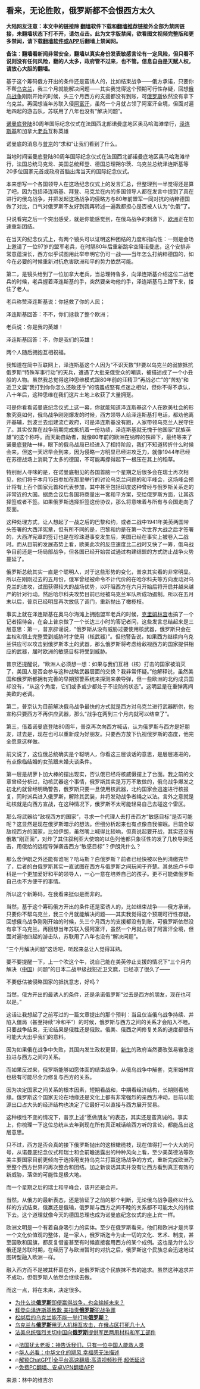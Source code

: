  <!-- 面包屑导航 --> <h2>看来，无论胜败，俄罗斯都不会恨西方太久</h2> <p class="notice"><b>大陆网友注意：本文中的链接除 <a href="https://github.com/bannedbook/fanqiang" >翻墙</a>软件下载和<a href="https://github.com/killgcd/justmysocks/blob/master/README.md">翻墙推荐</a>链接外全部为禁网链接，未翻墙状态下打不开，请勿点击。此为文字版禁闻，欲看图文视频完整版和更多禁闻，请下载<a href="https://github.com/bannedbook/fanqiang">翻墙软件或APP</a>后翻墙上禁闻网。</p><p>备注：翻墙看新闻非常安全，翻墙以真实身份发表敏感言论有一定风险，但只看不说则没有任何风险，翻的人太多，政府管不过来，也不管。信息自由是天赋人权，请放心大胆的翻墙。</b></p>  <div class="entry"> <p id="summary">基于这个筹码俄方开出的条件还是蛮诱人的，比如结束战争——俄方承诺，只要你不帮<a href="https://www.bannedbook.org/bnews/tag/%e4%b9%8c%e5%85%8b%e5%85%b0/" class="st_tag internal_tag" rel="tag" title="标签 乌克兰 下的日志">乌克兰</a>，我三个月就能解决问题——其实我觉得这个预期可行性存疑，回想<a href="https://www.bannedbook.org/bnews/tag/%e4%bf%84%e4%b9%8c%e6%88%98%e4%ba%89/" class="st_tag internal_tag" rel="tag" title="标签 俄乌战争 下的日志">俄乌战争</a>刚刚开始的时候，头三个月西方的支援都没有到账，可<a href="https://www.bannedbook.org/bnews/tag/%e4%bf%84%e7%bd%97%e6%96%af/" class="st_tag internal_tag" rel="tag" title="标签 俄罗斯 下的日志">俄罗斯</a>依然没有拿下乌克兰。再回想当年苏联入侵<a href="https://www.bannedbook.org/bnews/tag/%e9%98%bf%e5%af%8c%e6%b1%97/" class="st_tag internal_tag" rel="tag" title="标签 阿富汗 下的日志">阿富汗</a>，虽然一个月就占领了阿富汗全境，但面对遍地四起的游击队，苏联用了八年也没有“解决问题”。</p> <p id="conimg"><a href="https://www.bannedbook.org/bnews/tag/%E8%AF%BA%E6%9B%BC%E5%BA%95%E7%99%BB%E9%99%86/" class="st_tag internal_tag" rel="tag" title="标签 诺曼底登陆 下的日志">诺曼底登陆</a>80周年国际纪念仪式在法国西北部诺曼底地区奥马哈海滩举行，<a href="https://www.bannedbook.org/bnews/tag/%e6%b3%bd%e8%bf%9e%e6%96%af%e5%9f%ba/" class="st_tag internal_tag" rel="tag" title="标签 泽连斯基 下的日志">泽连斯基</a>和加拿大<a href="https://www.bannedbook.org/bnews/tag/%e8%80%81%e5%85%b5/" class="st_tag internal_tag" rel="tag" title="标签 老兵 下的日志">老兵</a>互称英雄</p> <p>诺曼底的消息与<a href="https://www.bannedbook.org/bnews/tag/%e6%99%ae%e4%ba%ac/" class="st_tag internal_tag" rel="tag" title="标签 普京 下的日志">普京</a>的“求和”让我们看到了什么。</p> <p>当地时间诺曼底登陆80周年国际纪念仪式在法国西北部诺曼底地区奥马哈海滩举行，法国总统马克龙、美国总统拜登、德国总理朔尔茨、乌克兰总统泽连斯基等20多位国家元首或政府首脑出席当天的国际纪念仪式。</p> <p>本来想写一个各国领导人在这场纪念仪式上的发言汇总，但整理到一半觉得还是算了吧，因为包括泽连斯基、拜登、马克龙在内的多国领导人都在发言中提到了真在进行的俄乌战争，并把发起这场战争的侵略方与80年前盟军一同对抗的纳粹德国做了对比，口气对俄罗斯不友好到我再转述一遍我都担心是否被人认为“仇俄”了。</p> <p>只说看完之后一个突出感受，就是你能感觉到，在俄乌战争的刺激下，<a href="https://www.bannedbook.org/bnews/tag/%e6%ac%a7%e6%b4%b2/" class="st_tag internal_tag" rel="tag" title="标签 欧洲 下的日志">欧洲</a>正在加速重新团结。</p> <p>在当天的纪念仪式上，有两个镜头可以证明这种团结的力度和指向性：一则是会场上邀请了一位97岁的盟军老兵，在时隔80年后重新跳伞空降诺曼底，这个安排非常意蕴深长，西方似乎试图用此举申明它仍可一战——当年怎么打纳粹德国的，如今在必要的时候重新对抗危害欧洲和平的势力依然可能。</p> <p>第二，是镜头给到了一位加拿大老兵，当总理特鲁多，向泽连斯基介绍这位二战老兵的时候，老兵握着泽连斯基的手，突然要亲吻他的手，泽连斯基马上蹲下来，搂住了老人。</p> <p>老兵称赞泽连斯基说：你拯救了你的人民；</p> <p>泽连斯基回答：不不，你们拯救了整个欧洲；</p> <p>老兵说：你是我的英雄！</p>  <p>泽连斯基回答：不，你是我们的英雄！</p> <p>两个人随后拥抱互相祝福。</p> <p>我知道在简中互联网上，泽连斯基这个人因为“不识天数”非要以乌克兰的弱旅抵抗俄罗斯“特殊军事行动”的天兵，遭遇了大批亲俄受众的嘲讽，被描述成了一个小丑般的人物。虽然我总觉得这种思维模式跟80年前的汪精卫“再战必亡”的“苦劝”和近卫文麿“我打到你你怎么还敢还手”的恼羞成怒有点迷之相似，但你不得不承认，八十年后，这种思维在我们这片土地上收获了大量拥趸。</p> <p>可是你看看诺曼底纪念仪式上这一幕，你就能知道泽连斯基这个人在欧美社会的形象究竟如何，俄乌战争刚刚爆发的时候，西方领导人给泽连斯基打电话，都劝他离开基辅，到波兰去组建流亡政府，可是泽连斯基没有跑，人家带领乌克兰人民守住了。其实仅靠在战争前期完成抵抗着一份功绩，泽连斯基就无愧于他国家“民族英雄”的这个称呼。而天助自助者，就像80年前的欧洲在纳粹的铁蹄下，最终等来了诺曼底登陆一样，眼下的俄乌战局已经进入了相持阶段，我们不知道转折什么时候会来，但这一天迟早会到来，因为侵略一方明显已经进攻乏力，就像1944年已经在苏德战场上消耗了太多的德国，不可能再撑得起下一根压在其上的稻草。</p> <p>特别耐人寻味的是，在诺曼底相见的各国首脑一个星期之后很多会在瑞士再次相见，他们将于本月15日参加在那里举行的讨论乌克兰问题的和平峰会，这场峰会预计将有上百个国家元首和代表参加，其中甚至包括印度这种曾经与俄罗斯关系走的非常近的大国。据悉会议后各国将商量出一套和平方案，交给俄罗斯方面，让其选择签或者不签。如果俄罗斯选择拒签这份协议，那么将意味着与所有与会国走向了反面。</p> <p>这种处理方式，让人想起了一战之后的巴黎和约，或者二战中1941年美英两国带头签署的大西洋宪章，但有所不同的是，巴黎和约是在第一次世界大战之后才签署的，大西洋宪章的签订也是在珍珠港事变发生后，美国已经在事实上被卷入二战时。而从目前的发展态势上看，欧美此次的反应速度比二战时又快了一筹，俄乌战争目前还是一场局部战争，但各国已经开始尝试通过构建结盟的方式防止战争火势蔓延了。</p> <p>俄罗斯总统其实一直是个聪明人，对于这些形势的变化，普京其实看的非常明显。所以在刚刚过去的五月份，俄军曾经被命令不计代价的在哈尔科夫等方向发动对乌克兰的进攻，试图获得较大的战场优势，以吓阻西方在六月开始后将开启并越来越严的针对行动。然后哈尔科夫攻势目前已经被乌克兰军队所成功遏制。所以在五月末以后，普京已经明显再次放低了调门，重新抛出了橄榄枝。</p> <p>事实上就在泽连斯基在奥马尔海滩上拥抱盟军老兵的时候，<span class='wp_keywordlink'><a href="https://www.bannedbook.org/forum2/topic1172.html" title="克里姆林宫秘史——斯大林情妇的回忆" target="_blank">克里姆林宫</a></span>也搞了一个记者招待会，在会上普京做了一个长达三小时的答记者问，这些发言总结起来是三层意思：第一，普京辟谣说，“俄罗斯从没有威胁过要使用核武器，俄罗斯只会在主权和领土完整受到威胁时才使用（核武器）”。但他警告说，如果西方继续向乌克兰供应可以攻击到俄罗斯本土的武器，那么俄罗斯将考虑给敌视西方的国家提供相应的武器，届时欧洲的敏感目标将受到威胁。</p> <p>普京还提醒说，“欧洲人必须想一想：如果与我们互相（核）打击的国家被消灭了，美国人是否会参与这种战略武器层面的交换？我非常怀疑。”他解释说，虽然美国和俄罗斯都拥有完善的早期预警系统来探测来袭导弹，但一些欧洲的北约成员国却没有，“从这个角度，它们或多或少都处于不设防的状态”。这明显是在重弹离间美欧的老调。</p> <p>第二，普京认为目前解决俄乌战争最快的方式就是西方对乌克兰进行武器断供，他宣称只要西方不再供应武器，那么“战争在两到三个月内就可以结束了”。</p> <p>第三，借着诺曼底登陆80周年，普京再次向西方喊话，认为俄罗斯与西方是好朋友，过去是，现在也可以重新成为好朋友。只要西方放下仇视俄罗斯的态度，他完全愿意这样做。</p>  <p>前文说了，这位俄总统确实是个聪明人，你看这三层谈话的意思，是层层递进的，有点像临结婚的女孩跟未婚夫谈条件。</p> <p>第一层是胡萝卜加大棒的摆出现实，否认俄已经将核威慑摆上了台面。我之前的文章曾经分析过，动核武器这个事情，俄罗斯其实是万万不敢做的，俄乌战争爆发之初北约就曾经明确警告，俄罗斯只要一旦使用核武器，北约国家会迅速进行核报复，同时派兵进入俄罗斯，解除其武装，并将发动战争者绳之以法。言外之意就是动核就是向西方宣战，在这种情况下，俄罗斯不太可能轻易自己去碰这个雷区。</p> <p>那么将武器给“敌视西方的国家”，寻求一个代理人去打击西方“敏感目标”是否可能呢？这显然是现在俄罗斯暗示的想法。但细分析起来也有点像自我催眠。目前全球敌视西方的国家，比如伊朗，虽然嘴上喊得比较响，但真说起要开战，其实还没有俄敢“刚正面”，对炸了其住叙利亚大使馆的以色列他都只象征性的发了几枚导弹还击，用俄给的远程导弹袭击西方“敏感目标”？伊朗凭什么？</p> <p>那么舍伊朗之外还能有谁呢？哈马斯？白俄罗斯？前者已经快被以色列清缴完毕了，后者的白俄罗斯其实一直试图在西方与俄罗斯之间玩间于齐楚。其总统卢卡申科是一个更加爱好和平的领导人，一心一意在培养自己的孩子。更不可能做俄罗斯自己也不方便干的事情。</p> <p>所以这个新筹码，在我看来挺似是而非的。</p> <p>当然，基于这个筹码俄方开出的条件还是蛮诱人的，比如结束战争——俄方承诺，只要你不帮乌克兰，我三个月就能解决问题——其实我觉得这个预期可行性存疑，回想俄乌战争刚刚开始的时候，头三个月西方的支援都没有到账，可俄罗斯依然没有拿下乌克兰。再回想当年苏联入侵阿富汗，虽然一个月就占领了阿富汗全境，但面对遍地四起的游击队，苏联用了八年也没有“解决问题”。</p> <p>“三个月解决问题”这话吧，听起来总让人觉得耳熟。</p> <p>要不要提醒一下，上一个吹这个牛，说自己能在美英停止支援的情况下“三个月内解决（<span class='wp_keywordlink_affiliate'><a href="https://www.bannedbook.org/" title="中国" target="_blank">中国</a></span>）问题”的日本二战甲级战犯近卫文麿，已经凉了很久了——</p> <p>不要低估被侵略国家的抵抗意志，好吗？</p> <p>当然，俄方开出的最诱人的条件，还是承诺俄罗斯“过去是西方的朋友，现在也可以是。”</p> <p>这话让我想起了之前写过的一篇文章提出的那个预判：当且仅当俄乌战争持续、并陷入僵局（甚至持续“冷和平”）的时候，俄罗斯与西方之间的关系才会陷入不睦。只要战争结束，无论结果是俄胜还是俄败。俄美、俄西之间修复关系的速度都很有可能大大出乎我们的意料。</p>  <p>因为如果俄在战争中失败，其国内发生政权更替，<span class='wp_keywordlink'><a href="https://www.bannedbook.org/forum2/topic1642.html" title="正见网《新生》" target="_blank">新生</a></span>的政府当然要改弦易辙急速拉进与西方之间的关系。</p> <p>而如果反过来，俄罗斯能够如愿体面的结束战争，从俄乌战争中解套，克里姆林宫也极有可能尽全力修复与西方的关系。</p> <p>因为决定国家之间关系的根本因素，短期看战和，中期看经济结构，长期则看地缘。俄罗斯这个国家无论在地缘还是文化上都有非常强烈的亲西方冲动，目前以能源出口占大头的经济结构也决定了它最好可以直接与西方展开贸易。</p> <p>这种根性不变的情况下，普京上述“愿做朋友”的表态，其实还是蛮真诚的。事实上，你梳理一下这位总统从去年到现在所有真正喊话给西方听的言论，都能品出这层意思。</p> <p>只不过，西方是否会真的接下俄罗斯抛出的这根橄榄枝，现在值得打一个大大的问号，从诺曼底纪念仪式和瑞士和会前瞻透露出的种种风向上看，至少美英德法等欧美主要国家目前更倾向于选择用支持乌克兰打赢这场战争的方式，重新完成欧洲乃至整个西方世界的再次整合和团结。加之新谈话其实并没有让西方看到真正有效的新威胁，落空的可能性是极大地。</p> <p>而一个星期之后的瑞士和平峰会，该开还是会开。</p> <p>当然，从俄方的最新表态，还是验证了之前的那个判断，无论俄乌战争最终以什么样的方式结束，俄赢还是俄输，俄罗斯与西方之间不睦的关系都不可能太久的持续下去。这个道理就像今天的德国总理也成为诺曼底纪念仪式的座上宾一样。</p> <p>欧洲文明是一个有着自身吸引力的实体。至少在俄罗斯看来，他们和欧洲才是共享一个文化价值观的整体，是一家人，俄罗斯迄今为止一切的文化、艺术、制度，甚至国歌和国旗，都反复借鉴甚至有时候直接套用西方的某个成例。这也是为什么沙俄还是苏联时期，在经历了与欧洲暂时的对抗之后，俄罗斯这个民族总会迅速地试图转型融入欧洲一样。</p> <p>融入西方而不是被其杯葛在外，是俄罗斯这个民族抹不去的追求。虽然这种追求并不成功，但俄罗斯人依然会继续去做。</p> <p>而这一点，将在未来，决定很多。</p> <!--<div id="taboola-mid-1"></div>--><ul class='op-related-articles' title='相关阅读'> <li><a href='https://www.bannedbook.org/bnews/comments/20240610/2047991.html' target='_blank'>为什么说<b>俄罗斯</b>即便赢得战争，也会输掉未来？</a></li> <li><a href='https://www.bannedbook.org/bnews/bannedvideo/20240610/2047952.html' target='_blank'>拜登向泽连斯基致歉 美指责<b>俄罗斯</b>犯战争罪</a></li> <li><a href='https://www.bannedbook.org/bnews/baitai/20240609/2047800.html' target='_blank'>松绑后的乌克兰能不能一举打垮<b>俄罗斯</b>？</a></li> <li><a href='https://www.bannedbook.org/bnews/worldnews/20240609/2047672.html' target='_blank'>乌克兰与<b>俄罗斯</b>用无人机相互攻击，在俄占区打死几十人</a></li> <li><a href='https://www.bannedbook.org/bnews/headline/20240609/2047613.html' target='_blank'>法美总统强烈关切中国向<b>俄罗斯</b>提供军民两用材料和军工部件</a></li> </ul> <ul class="texttj"> <li>🔥<a href="https://www.bannedbook.org/bnews/ssgc/20230219/1850782.html" target="_blank">法国犹太老板：神告诉我们，只有一位中国人能救人类</a></li> <li>🔥<a href="https://www.bannedbook.org/bnews/comments/20220220/1694796.html" target="_blank">华人必看：中华文化的飓风 幸福感无法描述</a></li> <li>🔥<a href="https://github.com/bannedbook/fanqiang/wiki/V2ray%E6%9C%BA%E5%9C%BA" target="_blank">解锁ChatGPT|全平台高速翻墙:高清视频秒开,超低延迟</a></li> <li>🔥<a href="https://github.com/bannedbook/fanqiang/wiki/%E7%A6%81%E9%97%BB%E7%BD%91%E5%AE%89%E5%8D%93%E7%BF%BB%E5%A2%99%E6%96%B0%E9%97%BBAPP" target="_blank">免费PC翻墙、安卓VPN翻墙APP</a></li> </ul><p class="src-info">来源：林中的维吉尔 </p> <a name='sharetosocial'></a> <div style="margin-bottom:5px;padding-bottom:5px;clear:both"> <div id="archive-pix-1" class="banner-ads"> <!-- AuctionX Display platform tag START --> <div id="27602x728x90x621x_ADSLOT1" clicktrack="%%CLICK_URL_ESC%%"></div>  <!-- AuctionX Display platform tag END --> </div> <div id="archive-pix-2" class="banner-ads"> <!-- AuctionX Display platform tag START --> <div id="27556x300x250x621x_ADSLOT1" clicktrack="%%CLICK_URL_ESC%%" style="margin:0 auto;text-align:center"></div>  <!-- AuctionX Display platform tag END --> </div> </div>  <div id="archive-pix-1" class="banner-ads"> <!-- AuctionX Display platform tag START --> <div id="27603x728x90x621x_ADSLOT1" clicktrack="%%CLICK_URL_ESC%%"></div>  <!-- AuctionX Display platform tag END --> </div> </div><!--END ENTRY--> 